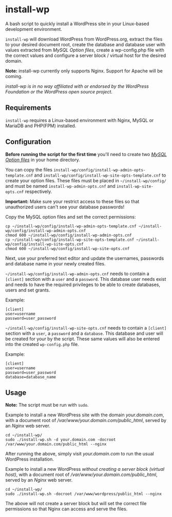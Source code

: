 # install-wp

A bash script to quickly install a WordPress site in your Linux-based development environment.

`install-wp` will download WordPress from WordPress.org, extract the files to your desired document root, create the database and database user with values extracted from _MySQL Option files_, create a wp-config.php file with the correct values and configure a server block / virtual host for the desired domain.

**Note:** install-wp currently only supports Nginx. Support for Apache will be coming.

_install-wp is in no way affiliated with or endorsed by the WordPress Foundation or the WordPress open source project._

## Requirements

`install-wp` requires a Linux-based environment with Nginx, MySQL or MariaDB and PHP(FPM) installed.

## Configuration

**Before running the script for the first time** you'll need to create two [_MySQL Option files_](https://dev.mysql.com/doc/refman/8.0/en/option-files.html#option-file-syntax) in your home directory.

You can copy the files `install-wp/config/install-wp-admin-opts-template.cnf` and `install-wp/config/install-wp-site-opts-template.cnf` to create your option files.
These files must be placed in `~/install-wp/config/` and must be named `install-wp-admin-opts.cnf` and `install-wp-site-opts.cnf` respectively.

**Important:** Make sure your restrict access to these files so that unauthorized users can't see your database passwords!

Copy the MySQL option files and set the correct permissions:

```
cp ~/install-wp/config/install-wp-admin-opts-template.cnf ~/install-wp/config/install-wp-admin-opts.cnf
chmod 600 ~/install-wp/config/install-wp-admin-opts.cnf
cp ~/install-wp/config/install-wp-site-opts-template.cnf ~/install-wp/config/install-wp-site-opts.cnf
chmod 600 ~/install-wp/config/install-wp-site-opts.cnf
```

Next, use your preferred text editor and update the usernames, passwords and database name in your newly created files.

`~/install-wp/config/install-wp-admin-opts.cnf` needs to contain a `[client]` section with a `user` and a `password`. This database user needs exist and needs to have the required privileges to be able to create databases, users and set grants.

Example:

```
[client]
user=username
password=user_password
```

`~/install-wp/config/install-wp-site-opts.cnf` needs to contain a `[client]` section with a `user`, a `password` and a `database`. This database and user will be created for your by the script. These same values will also be entered into the created `wp-config.php` file.

Example:

```
[client]
user=username
password=user_password
database=database_name
```

## Usage

**Note:** The script must be run with `sudo`.

Example to install a new WordPress site with the domain _your.domain.com_, with a document root of _/var/www/your.domain.com/public_html_, served by an _Nginx_ web server.

```
cd ~/install-wp/
sudo ./install-wp.sh -d your.domain.com -docroot /var/www/your.domain.com/public_html --nginx
```

After running the above, simply visit _your.domain.com_ to run the usual WordPress installation.

Example to install a new WordPress _without creating a server block (virtual host)_, with a document root of _/var/www/your.domain.com/public_html_, served by an _Nginx_ web server.

```
cd ~/install-wp/
sudo ./install-wp.sh -docroot /var/www/wordpress/public_html --nginx
```

The above will not create a server block but will set the correct file permissions so that Nginx can access and serve the files.
